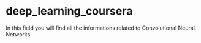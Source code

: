 # deep_learning_coursera
In this field you will find all the informations related to Convolutional Neural Networks
